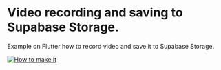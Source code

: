 # Video recording and saving to Supabase Storage.

Example on Flutter how to record video and save it to Supabase Storage.

[![How to make it](https://img.youtube.com/vi/BVPmbZzPRcc/0.jpg)](https://www.youtube.com/watch?v=BVPmbZzPRcc)
